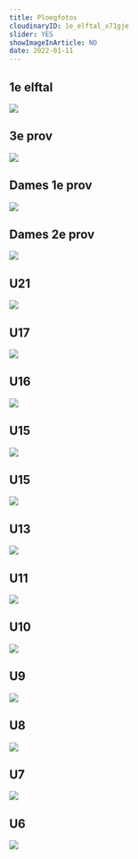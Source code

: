 ```yaml
---
title: Ploegfotos
cloudinaryID: 1e_elftal_x71gje
slider: YES
showImageInArticle: NO
date: 2022-01-11
---
```

<div class="mb-6">
<h2>1e elftal</h2>
<img style="max-width: 100%; height: auto;" src="https://res.cloudinary.com/kkontichfc/image/upload/v1/teams/2021-2022/1e_elftal_ibvody" /></div>
<div class="mb-6">
<h2>3e prov</h2>
<img style="max-width: 100%; height: auto;" src="https://res.cloudinary.com/kkontichfc/image/upload/v1/teams/2021-2022/3e_prov_lxkpg8" /></div>
<div class="mb-6">
<h2>Dames 1e prov</h2>
<img style="max-width: 100%; height: auto;" src="https://res.cloudinary.com/kkontichfc/image/upload/v1/teams/2021-2022/dames_1e_prov_fxxvxx" /></div>
<div class="mb-6">
<h2>Dames 2e prov</h2>
<img style="max-width: 100%; height: auto;" src="https://res.cloudinary.com/kkontichfc/image/upload/v1/teams/2021-2022/dames_2e_prov_h57qwg" /></div>
<div class="mb-6">
<h2>U21</h2>
<img style="max-width: 100%; height: auto;" src="https://res.cloudinary.com/kkontichfc/image/upload/v1/teams/2021-2022/U21_jqfwvu" /></div>
<div class="mb-6">
<h2>U17</h2>
<img style="max-width: 100%; height: auto;" src="https://res.cloudinary.com/kkontichfc/image/upload/v1/teams/2021-2022/U17_zxyyzj" /></div>
<div class="mb-6">
<h2>U16</h2>
<img style="max-width: 100%; height: auto;" src="https://res.cloudinary.com/kkontichfc/image/upload/v1/teams/2021-2022/dames_u16_utexxv" /></div>
<div class="mb-6">
<h2>U15</h2>
<img style="max-width: 100%; height: auto;" src="https://res.cloudinary.com/kkontichfc/image/upload/v1/teams/2021-2022/U15_rsqeud" /></div>
<div class="mb-6">
<h2>U15</h2>
<img style="max-width: 100%; height: auto;" src="https://res.cloudinary.com/kkontichfc/image/upload/v1/teams/2021-2022/dames_u15_wis9py" /></div>
<div class="mb-6">
<h2>U13</h2>
<img style="max-width: 100%; height: auto;" src="https://res.cloudinary.com/kkontichfc/image/upload/v1/teams/2021-2022/U13_nnxzdy" /></div>
<div class="mb-6">
<h2>U11</h2>
<img style="max-width: 100%; height: auto;" src="https://res.cloudinary.com/kkontichfc/image/upload/v1/teams/2021-2022/U11_lki6yx" /></div>
<div class="mb-6">
<h2>U10</h2>
<img style="max-width: 100%; height: auto;" src="https://res.cloudinary.com/kkontichfc/image/upload/v1/teams/2021-2022/U10_zrenol" /></div>
<div class="mb-6">
<h2>U9</h2>
<img style="max-width: 100%; height: auto;" src="https://res.cloudinary.com/kkontichfc/image/upload/v1/teams/2021-2022/U9_zslijv" /></div>
<div class="mb-6">
<h2>U8</h2>
<img style="max-width: 100%; height: auto;" src="https://res.cloudinary.com/kkontichfc/image/upload/v1/teams/2021-2022/U8_iyyijt" /></div>
<div class="mb-6">
<h2>U7</h2>
<img style="max-width: 100%; height: auto;" src="https://res.cloudinary.com/kkontichfc/image/upload/v1/teams/2021-2022/U7_xfkirl" /></div>
<div class="mb-6">
<h2>U6</h2>
<img style="max-width: 100%; height: auto;" src="https://res.cloudinary.com/kkontichfc/image/upload/v1/teams/2021-2022/U6_niqjmv" /></div>